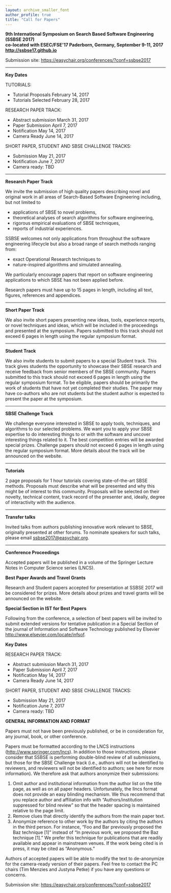 ```yaml
---
layout: archive_smaller_font
author_profile: true
title: "Call for Papers"
---
```


<b>9th International Symposium on Search Based Software Engineering (SSBSE 2017)  
co-located with ESEC/FSE'17 Paderborn, Germany, September 9-11, 2017   
http://ssbse17.github.io </b>

Submission site: <a href="https://easychair.org/conferences/?conf=ssbse2017" target="_blank">https://easychair.org/conferences/?conf=ssbse2017</a>

____

**Key Dates**

TUTORIALS:

- Tutorial Proposals                      February 14, 2017
- Tutorials Selected                      February 28, 2017

RESEARCH PAPER TRACK:

- Abstract submission                      March 31, 2017
- Paper Submission                            April 7, 2017 
- Notification                                     May 14, 2017
- Camera Ready                                June 14, 2017

 SHORT PAPER, STUDENT AND SBSE CHALLENGE TRACKS:

 - Submission                                    May 21, 2017
 - Notification                                    June 7, 2017
 - Camera ready: TBD

____

**Research Paper Track**

We invite the submission of high quality papers describing novel and original work in all areas of Search-Based Software Engineering including, but not limited to

-  applications of SBSE to novel problems, 
- theoretical analyses of search algorithms for software engineering, 
- rigorous empirical evaluations of SBSE techniques, 
- reports of industrial experiences. 

SSBSE welcomes not only applications from throughout the software engineering lifecycle but also a broad range of search methods ranging from:

- exact Operational Research techniques to 
- nature-inspired algorithms and simulated annealing. 

We particularly encourage papers that report on software engineering applications to which SBSE has not been applied before. 

Research papers must have up to 15 pages in length, including all text, figures, references and appendices. 

____

**Short Paper Track** 

We also invite short papers presenting new ideas, tools, experience reports, or novel techniques and ideas, which will be included in the proceedings and presented at the symposium. Papers submitted to this track should not exceed 6 pages in length using the regular symposium format. 

____

**Student Track** 

We also invite students to submit papers to a special Student track. This track gives students the opportunity to showcase their SBSE research and receive feedback from senior members of the SBSE community. Papers submitted to this track should not exceed 6 pages in length using the regular symposium format. To be eligible, papers should be primarily the work of students that have not yet completed their studies. The paper may have co-authors who are not students but the student author is expected to present the paper at the symposium. 

____

**SBSE Challenge Track** 

We challenge everyone interested in SBSE to apply tools, techniques, and algorithms to our selected problems. We want you to apply your SBSE expertise to do interesting things to or with the software and uncover interesting things related to it. The best competition entries will be awarded special prizes. Challenge papers should not exceed 6 pages in length using the regular symposium format. More details about the track will be announced on the website.

____

**Tutorials** 

2 page proposals for 1 hour tutorials covering state-of-the-art SBSE methods. Proposals must describe what will be presented and why this might be of interest to this community. Proposals will be selected on their novelty, technical content, track record of the presenter and, ideally, degree of interactivity with the audience.

____

**Transfer talks** 

Invited talks from authors publishing innovative work relevant to SBSE, originally presented at other forums. To nominate speakers for such talks, please email ssbse2017@easychair.org.

____

**Conference Proceedings** 

Accepted papers will be published in a volume of the Springer Lecture Notes in Computer Science series (LNCS). 

**Best Paper Awards and Travel Grants**

Research and Student papers accepted for presentation at SSBSE 2017 will be considered for prizes. More details about prizes and travel grants will be announced on the website. 

**Special Section in IST for Best Papers** 

Following from the conference, a selection of best papers will be invited to submit extended versions for tentative publication in a Special Section of the journal of Information and Software Technology published by Elsevier http://www.elsevier.com/locate/infsof.


**Key Dates**

RESEARCH PAPER TRACK:

- Abstract submission                      March 31, 2017
- Paper Submission                            April 7, 2017 
- Notification                                     May 14, 2017
- Camera Ready                                June 14, 2017

 

 SHORT PAPER, STUDENT AND SBSE CHALLENGE TRACKS:

 - Submission                                    May 21, 2017
 - Notification                                    June 7, 2017
 - Camera ready: TBD



**GENERAL INFORMATION AND FORMAT**

Papers must not have been previously published, or be in consideration for, any journal, book, or other conference.

Papers must be formatted according to the LNCS instructions (<a href="http://www.springer.com/lncs" target="_blank">http://www.springer.com/lncs</a>). In addition to those instructions, please consider that SSBSE is performing double-blind review of all submissions, but those for the SBSE Challenge track (i.e., authors will not be identified to reviewers, and reviewers will not be identified to authors; see here for more information). We therefore ask that authors anonymize their submissions:


1. Omit author and institutional information from the author list on the title page, as well as on all paper headers. Unfortunately, the llncs format does not provide an easy blinding mechanism. We thus recommend that you replace author and affiliation info with “Authors/institution suppressed for blind review” so that the header spacing is maintained relative to the page limit.
2. Remove clues that directly identify the authors from the main paper text.
3. Anonymize reference to other work by the authors by citing the authors in the third person. For instance, “Foo and Bar previously proposed the Baz technique [1]” instead of “In previous work, we proposed the Baz technique [1].” We prefer this technique for publications that are readily available and appear in mainstream venues. If the work being cited is in press, it may be cited as “Anonymous.”

Authors of accepted papers will be able to modify the text to de-anonymize for the camera-ready version of their papers. Feel free to contact the PC chairs (Tim Menzies and Justyna Petke) if you have any questions or concerns.



Submission site: <a href="https://easychair.org/conferences/?conf=ssbse2017" target="_blank">https://easychair.org/conferences/?conf=ssbse2017</a>
